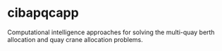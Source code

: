 # cibapqcapp
Computational intelligence approaches for solving the multi-quay berth allocation and quay crane allocation problems.
